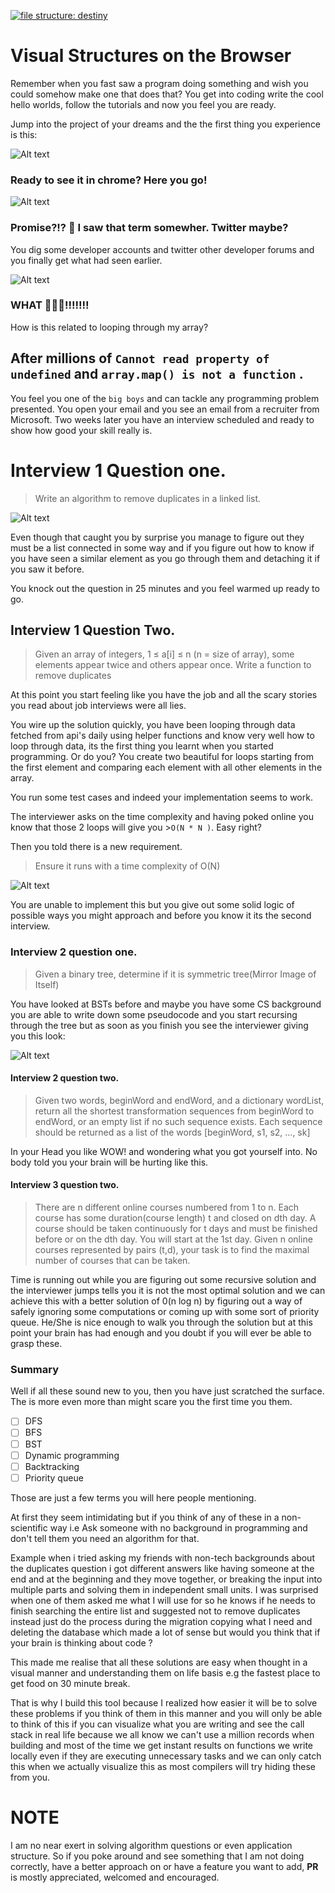 [![file structure: destiny](https://img.shields.io/badge/file%20structure-destiny-7a49ff?style=flat)](https://github.com/benawad/destiny)

# Visual Structures on the Browser
Remember when you fast saw a program doing something and wish you could somehow make one that does that? You get into coding write the cool hello worlds, follow the tutorials and now you feel you are ready.

Jump into the project of your dreams and the the first thing you experience is this:

![Alt text](/img/timeout.png "Optional Title")

### Ready to see it in chrome? Here you go!

![Alt text](/img/promise.png "Optional Title")

### Promise?!? 🤔 I saw that term somewher. Twitter maybe?
You dig some developer accounts and twitter other developer forums and you finally get what had seen earlier.

![Alt text](/img/fun.jpeg "Optional Title")

### WHAT 🤷🏾‍♂️!!!!!!!
How is this related to looping through my array?

## After  millions of `Cannot read property of undefined` and `array.map() is not a function` .
You feel you one of the `big boys` and can tackle any programming problem presented. You open your email and you see an email from a recruiter from Microsoft. Two weeks later you have an interview scheduled and ready to show how good your skill really is.

# Interview 1 Question one.
> Write an algorithm to remove duplicates in a linked list.
>
![Alt text](/img/wat.jpg "Optional Title")

Even though that caught you by surprise you manage to figure out they must be a list connected in some way and if you figure out how to know if you have seen a similar element as you go through them and detaching it if you saw it before.

You knock out the question in 25 minutes and you feel warmed up ready to go.


## Interview 1  Question Two.
> Given an array of integers, 1 ≤ a[i] ≤ n (n = size of array), some elements appear twice and others appear once. Write a function to remove duplicates

At this point you start feeling like you have the job and all the scary stories you read about job interviews were all lies.

You wire up the solution quickly, you have been looping through data fetched from api's daily using helper functions and know very well how to loop through data, its the first thing you learnt when you started programming. Or do you? You create two beautiful for loops starting from the first element and comparing each element with all other elements in the array.

You run some test cases and indeed your implementation seems to work.

The interviewer asks on the time complexity and having poked online you know that those 2 loops will give you >`O(N * N )`. Easy right?

Then you told there is a new requirement.

> Ensure it runs with a time complexity of O(N)

![Alt text](/img/no-way.jpg "Optional Title")

You are unable to implement this but you give out some solid logic of possible ways you might approach and before you know it its the second interview.

### Interview  2 question one.

>Given a binary tree, determine if it is symmetric tree(Mirror Image of Itself)

You have looked at BSTs before and maybe you have some CS background you are able to write down some  pseudocode  and you start recursing through the tree but as soon as you finish you see the interviewer giving you this look:

![Alt text](/img/bst.jpg "Optional Title")
 >

#### Interview  2 question two.

>Given two words, beginWord and endWord, and a dictionary wordList, return all the shortest transformation sequences from beginWord to endWord, or an empty list if no such sequence exists. Each sequence should be returned as a list of the words [beginWord, s1, s2, ..., sk]

In your Head you like WOW! and wondering what you got yourself into. No body told you your brain will be hurting like this.

#### Interview  3 question two.
>There are n different online courses numbered from 1 to n. Each course has some duration(course length) t and closed on dth day. A course should be taken continuously for t days and must be finished before or on the dth day. You will start at the 1st day. Given n online courses represented by pairs (t,d), your task is to find the maximal number of courses that can be taken.

Time is running out while you are figuring out some recursive solution and the interviewer jumps tells you it is not the most optimal solution and we can achieve this with a better solution of 0(n log n) by figuring out a way of safely ignoring some computations or coming up with some sort of priority  queue. He/She is nice enough to walk you through the solution but at this point your brain has had enough and you doubt if you will ever be able to grasp these.

### Summary

Well if all these sound new to you, then you have just scratched the surface. The is more even more than might scare you the first time you them.

- [ ] DFS
- [ ] BFS
- [ ] BST
- [ ] Dynamic programming
- [ ] Backtracking
- [ ] Priority queue

Those are just a few terms you will here people mentioning.

At first they seem intimidating but if you think of any of these in a non-scientific way i.e Ask someone with no background in programming and don't tell them you need an algorithm for that.

Example when i tried asking my friends with non-tech backgrounds about the duplicates question i got different answers like having someone at the end and at the beginning and they move together, or breaking the input into multiple parts and solving them in independent small units. I was surprised when one of them asked me what I will use for so he knows if he needs to finish searching the entire list and suggested not to remove duplicates instead just do the process during the migration copying what I need and deleting the database which made a lot of sense but would you think that if your brain is thinking about code ?

This made me realise that all these solutions are easy when thought in a visual manner and understanding them on life basis e.g the fastest place to get food on 30 minute break.

That is why I build this tool because I realized how easier it will be to solve these problems if you think of them in this manner and you will only be able to think of this if you can visualize what you are writing and see the call stack in real life because we all know we can't use a million records when building and most of the time we get instant results on functions we write locally even if they are executing unnecessary tasks and we can only catch this when we actually visualize this as most compilers will try hiding these from you.

# NOTE
I am no near exert in solving algorithm questions or even application structure. So if you poke around and see something that I am not doing correctly, have a better approach on or have a feature you want to add, **PR** is mostly appreciated, welcomed and encouraged.




